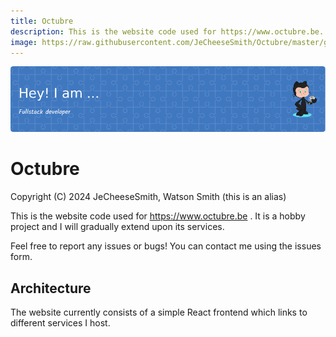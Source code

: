 ```yaml
---
title: Octubre
description: This is the website code used for https://www.octubre.be. It is a hobby project and I will gradually extend upon its services.
image: https://raw.githubusercontent.com/JeCheeseSmith/Octubre/master/github-header-image.png
---
```


![Header](./github-header-image.png)


# Octubre

Copyright (C) 2024 JeCheeseSmith, Watson Smith (this is an alias)

This is the website code used for https://www.octubre.be . It is a hobby project and I will gradually extend upon its services.

Feel free to report any issues or bugs! You can contact me using the issues form.

## Architecture

The website currently consists of a simple React frontend which links to different services I host.

